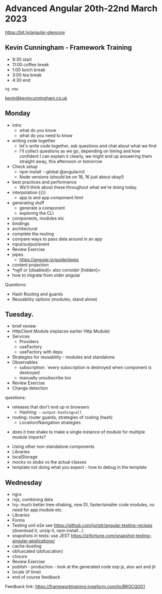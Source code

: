 # Advanced Angular 20th-22nd March 2023
https://bit.ly/angular-glencore

## Kevin Cunningham - Framework Training

- 9:30 start
- 11:00 coffee break
- 1:00 lunch break
- 3:00 tea break
- 4:30 end

`ng new`

kevin@kevincunningham.co.uk

## Monday
- intro
	- what do you know
	- what do you need to know
- writing code together
	- let's write code together, ask questions and chat about what we find
	- I'll collect questions as we go, depending on timing and how confident I can explain it clearly, we might end up answering them straight away, this afternoon or tomorrow
- Check setup
	- npm install --global @angular/cli
	- Node versions (should be on 18, 16 just about okay!)
- best practices and performance
	- We'll think about these throughout what we're doing today.
- interpolation {{}}
	- app.ts and app.component.html
- generating stuff
	- generate a component
	- exploring the CLI
- components, modules etc
- bindings
- architectural
- complete the routing
- compare ways to pass data around in an app
- input/output/event
- Review Exercise
- pipes
	- https://angular.io/guide/pipes
- content projection
- *ngIf or [disabled]= also consider [hidden]=
- how to migrate from older angular

Questions:
- Hash Routing and guards
- Reusability options (modules, stand alone)

## Tuesday.
- brief review
- HttpClient Module (replaces earlier Http Module)
- Services
	- Providers
	- useFactory
	- useFactory with deps
- Strategies for reusability - modules and standalone 
- Observables
	- subscription: `every subscription is destroyed when component is destroyed
	- manually unsubscribe too
- Review Exercise
- Change detection


questions:
- releases that don't end up in browsers
	- Hashing: `--output-hashing=all`
- routing: router guards, strategies of routing (hash)
	- Location/Navigation strategies
<!-- - Lazy loading  -->
- does it tree shake to make a single instance of module for multiple module imports?
<!-- - why does app.module not have CommonModule ?? (BrowserModule) -->
- Using other non-standalone components
- Libraries
- localStorage
- mocks vs stubs vs the actual classes
- template not doing what you expect - how to debug in the template

## Wednesday
- ngrx
- rxjs, combining data
- Ivy: much better tree-shaking, new DI, faster/smaller code modules, no need for app.module etc.
- Libraries
- Forms
- Testing unit e2e
  see https://github.com/juristr/angular-testing-recipes
  (download it, unzip it, npm install...)
- snapshots in tests: use JEST https://izifortune.com/snapshot-testing-angular-applications/
- cache-busting
- obfuscated (obfuscation)
- closure
- Review Exercise
- publish - production - look at the generated code esp js, also aot and jit
- locale (if time)
- end of course feedback


Feedback link: https://frameworktraining.typeform.com/to/BK0CQ0G1